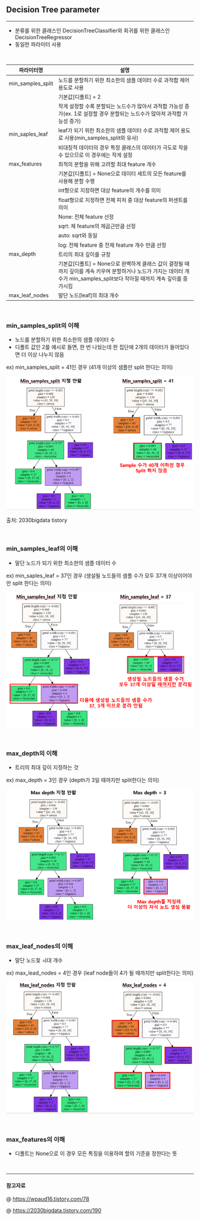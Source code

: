 ## Decision Tree parameter 
---
- 분류를 위한 클래스인 DecisionTreeClassifier와 회귀를 위한 클래스인 DecisionTreeRegressor
- 동일한 파라미터 사용 

<br>

|파라미터명                |설명                                             |
|-------------------------|-------------------------------------------------|
|min_samples_split        |노드를 분할하기 위한 최소한의 샘플 데이터 수로 과적합 제어 용도로 사용|
|                         |기본값[디폴트] = 2 |
|                         |작게 설정할 수록 분할되는 노드수가 많아서 과적합 가능성 증가(ex. 1로 설정할 경우 분할되는 노드수가 많아져 과적합 가능성 증가)|
|min_saples_leaf          |leaf가 되기 위한 최소한의 샘플 데이터 수로 과적합 제어 용도로 사용(min_samples_split와 유사)|
|                         |비대칭적 데이터의 경우 특정 클레스의 데이터가 극도로 작을 수 있으므로 이 경우에는 작게 설정|
|max_features             |최적의 분할을 위해 고려할 최대 feature 개수         |
|                         |기본값[디폴트] = None으로 데이터 세트의 모든 feature를 사용해 분할 수행 |
|                         |int형으로 지정하면 대상 feature의 개수를 의미        |
|                         |float형으로 지정하면 전체 피처 중 대상 feature의 퍼센트를 의미 | 
|                         |None: 전체 feature 선정                          |
|                         |sqrt: 체 feature의 제곱근만큼 선정              |
|                         |auto: sqrt와 동일                                |
|                         |log: 전체 feature 중 전체 feature 개수 만큼 선정   |
|max_depth                |트리의 최대 깊이를 규정                            |
|                         |기본값[디폴트] = None으로 완벽하게 클래스 값이 결정될 때까지 깊이를 계속 키우며 분할하거나 노드가 가지는 데이터 개수가 min_samples_split보다 작아질 때까지 계속 깊이를 증가시킴 |
|max_leaf_nodes           |말단 노드[leaf]의 최대 개수                       |

<br>

### min_samples_split의 이해 

- 노드를 분할하기 위한 최소한의 샘플 데이터 수 
- 디폴트 값인 2를 예시로 들면, 한 번 나눴는데 한 집단에 2개의 데이터가 들어있다면 더 이상 나누지 않음

ex) min_samples_split = 41인 경우 (41개 이상의 샘플만 split 한다는 의미)

![](./Image/DC_params1.png)

출처: 2030bigdata tistory

<br>

### min_samples_leaf의 이해 

- 말단 노드가 되기 위한 최소한의 샘플 데이터 수 

ex) min_saples_leaf = 37인 경우 (생설될 노드들의 샘플 수가 모두 37개 이상이어야만 split 한다는 의미)

![](./Image/DC_params2.png)

<br>

### max_depth의 이해 

- 트리의 최대 깊이 지정하는 것

ex) max_depth = 3인 경우 (depth가 3일 때까지만 split한다는 의미)

![](./Image/DC_params3.png)

<br>

### max_leaf_nodes의 이해 

- 말단 노드읯 ㅚ대 개수 

ex) max_lead_nodes = 4인 경우 (leaf node들이 4가 될 때까지만 split한다는 의미)

![](./Image/DC_params4.png)

<br>

### max_features의 이해 

- 디폴트는 None으로 이 경우 모든 특징을 이용하여 할의 기준을 정한다는 뜻 

<br>

---
#### 참고자료 
@ https://wpaud16.tistory.com/78 

@ https://2030bigdata.tistory.com/190